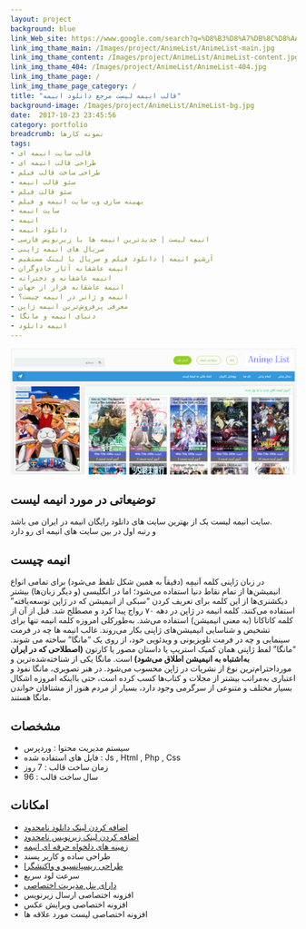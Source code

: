 ```yaml
---
layout: project
background: blue
link_Web_site: https://www.google.com/search?q=%D8%B3%D8%A7%DB%8C%D8%AA+animelist
link_img_thame_main: /Images/project/AnimeList/AnimeList-main.jpg
link_img_thame_content: /Images/project/AnimeList/AnimeList-content.jpg
link_img_thame_404: /Images/project/AnimeList/AnimeList-404.jpg
link_img_thame_page: /
link_img_thame_page_category: /
title: "قالب انیمه لیست مرجع دانلود انیمه"
background-image: /Images/project/AnimeList/AnimeList-bg.jpg
date:  2017-10-23 23:45:56
category: portfolio
breadcrumb: نمونه کارها
tags:
- قالب سایت انیمه ای
- طراحی قالب انیمه ای
- طراحی ساخت قالب فیلم
- سئو قالب انیمه
- سئو قالب فیلم
- بهینه سازی وب سایت انیمه و فیلم
- سایت انیمه
- انیمه
- دانلود انیمه
- انیمه لیست | جدیدترین انیمه ها با زیرنویس فارسی
- سریال های انیمه ژاپنی
- آرشیو انیمه | دانلود فیلم و سریال با لینک مستقیم
- انیمه عاشقانه آثار جادوگران
- انیمه عاشقانه و دخترانه
- انیمه عاشقانه فرار از جهان
- انیمه و ژانر در انیمه چیست؟
- معرفی پرفروش‌ترین انیمه ژاپن
- دنیای انیمه و مانگا
- انیمه دانلود
---
```


![قالب انیمه لیست][1]

[1]: /Images/project/AnimeList/AnimeList-header.jpg "قالب انیمه لیست"


## توضیعاتی در مورد انیمه لیست 
سایت انیمه لیست یک از بهترین سایت های دانلود رایگان انیمه در ایران می باشد.
<br>
و رتبه اول در بین سایت های انیمه ای رو دارد


## انیمه چیست 
در زبان ژاپنی کلمه اَنیمِه (دقیقاً به همین شکل تلفظ می‌شود) برای تمامی انواع انیمیشن‌ها از تمام نقاط دنیا استفاده می‌شود؛ اما در انگلیسی (و دیگر زبان‌ها) بیشتر دیکشنری‌ها از این کلمه برای تعریف کردن “سبکی از انیمیشن که در ژاپن توسعه‌یافته” استفاده می‌کنند. کلمه انیمه در ژاپن در دهه ۷۰ رواج پیدا کرد و مصطلح شد. قبل از آن از کلمه کاتاکانا (به معنی انیمیشن) استفاده می‌شد. به‌طورکلی امروزه کلمه انیمه تنها برای تشخیص و شناسایی انیمیشن‌های ژاپنی بکار می‌روند. غالب انیمه ها چه در فرمت سینمایی و چه در فرمت تلویزیونی و ویدئویی خود، از روی یک “مانگا” ساخته می شوند. “مانگا” لفظ ژاپنی همان کمیک استریپ یا داستان مصور یا کارتون 
<b>
(اصطلاحی که در ایران به‌اشتباه به انیمیشن اطلاق می‌شود) 
</b>
است. مانگا یکی از شناخته‌شده‌ترین و مورداحترام‌ترین نوع از نشریات در ژاپن محسوب می‌شود. در هنر تصویری، مانگا نفوذ و اعتباری به‌مراتب بیشتر از مجلات و کتاب‌ها کسب کرده است، حتی بااینکه امروزه اشکال بسیار مختلف و متنوعی از سرگرمی وجود دارد، بسیار از مردم هنوز از مشتاقان خواندن مانگا هستند.

## مشخصات 
*   سیستم مدیریت محتوا : وردپرس
*   فایل های استفاده شده : Js , Html , Php , Css
*   زمان ساخت قالب : 7 روز
*   سال ساخت قالب : 96

## امکانات 
*   [اضافه کردن لینک دانلود نامحدود](/blog/Advanced-Custom-Fields "اضافه کردن لینک دانلود نامحدود")
*   [اضافه کردن لینک زیرنویس نامحدود](/blog/Advanced-Custom-Fields "اضافه کردن لینک زیرنویس نامحدود")
*   [زمینه های دلخواه حرفه ای انیمه](/blog/Advanced-Custom-Fields "زمینه های دلخواه حرفه ای انیمه")
*   طراحی ساده و کاربر پسند
*   [طراحی ریسپانسیو و واکنشگرا](/blog/Responsive-Web-Design "طراحی ریسپانسیو و واکنشگرا")
*   سرعت لود سریع
*   [دارای پنل مدیریت اختصاصی](/blog/Settings-panel "دارای پنل مدیریت اختصاصی")
*   افزونه اختصاصی ارسال زیرنویس
*   افزونه اختصاصی ویرایش عکس
*   افزونه اختصاصی لیست مورد علاقه ها




